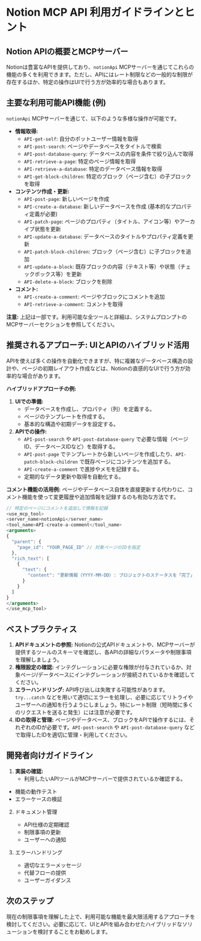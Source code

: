 # Notion MCP API 利用ガイドラインとヒント

## Notion APIの概要とMCPサーバー
Notionは豊富なAPIを提供しており、`notionApi` MCPサーバーを通じてこれらの機能の多くを利用できます。ただし、APIにはレート制限などの一般的な制限が存在するほか、特定の操作はUIで行う方が効率的な場合もあります。

## 主要な利用可能API機能 (例)
`notionApi` MCPサーバーを通じて、以下のような多様な操作が可能です。

- **情報取得:**
    - `API-get-self`: 自分のボットユーザー情報を取得
    - `API-post-search`: ページやデータベースをタイトルで検索
    - `API-post-database-query`: データベースの内容を条件で絞り込んで取得
    - `API-retrieve-a-page`: 特定のページ情報を取得
    - `API-retrieve-a-database`: 特定のデータベース情報を取得
    - `API-get-block-children`: 特定のブロック（ページ含む）の子ブロックを取得
- **コンテンツ作成・更新:**
    - `API-post-page`: 新しいページを作成
    - `API-create-a-database`: 新しいデータベースを作成 (基本的なプロパティ定義が必要)
    - `API-patch-page`: ページのプロパティ（タイトル、アイコン等）やアーカイブ状態を更新
    - `API-update-a-database`: データベースのタイトルやプロパティ定義を更新
    - `API-patch-block-children`: ブロック（ページ含む）に子ブロックを追加
    - `API-update-a-block`: 既存ブロックの内容（テキスト等）や状態（チェックボックス等）を更新
    - `API-delete-a-block`: ブロックを削除
- **コメント:**
    - `API-create-a-comment`: ページやブロックにコメントを追加
    - `API-retrieve-a-comment`: コメントを取得

**注意:** 上記は一部です。利用可能な全ツールと詳細は、システムプロンプトのMCPサーバーセクションを参照してください。

## 推奨されるアプローチ: UIとAPIのハイブリッド活用
APIを使えば多くの操作を自動化できますが、特に複雑なデータベース構造の設計や、ページの初期レイアウト作成などは、Notionの直感的なUIで行う方が効率的な場合があります。

**ハイブリッドアプローチの例:**

1.  **UIでの準備:**
    *   データベースを作成し、プロパティ（列）を定義する。
    *   ページのテンプレートを作成する。
    *   基本的な構造や初期データを設定する。
2.  **APIでの操作:**
    *   `API-post-search` や `API-post-database-query` で必要な情報（ページID、データベースIDなど）を取得する。
    *   `API-post-page` でテンプレートから新しいページを作成したり、`API-patch-block-children` で既存ページにコンテンツを追加する。
    *   `API-create-a-comment` で進捗やメモを記録する。
    *   定期的なデータ更新や取得を自動化する。

**コメント機能の活用例:**
ページやデータベース自体を直接更新する代わりに、コメント機能を使って変更履歴や追加情報を記録するのも有効な方法です。
```typescript
// 特定のページにコメントを追加して情報を記録
<use_mcp_tool>
<server_name>notionApi</server_name>
<tool_name>API-create-a-comment</tool_name>
<arguments>
{
  "parent": {
    "page_id": "YOUR_PAGE_ID" // 対象ページのIDを指定
  },
  "rich_text": [
    {
      "text": {
        "content": "更新情報（YYYY-MM-DD）: プロジェクトのステータスを「完了」に変更しました。"
      }
    }
  ]
}
</arguments>
</use_mcp_tool>
```

## ベストプラクティス

1.  **APIドキュメントの参照:** Notionの公式APIドキュメントや、MCPサーバーが提供するツールのスキーマを確認し、各APIの詳細なパラメータや制限事項を理解しましょう。
2.  **権限設定の確認:** インテグレーションに必要な権限が付与されているか、対象ページ/データベースにインテグレーションが接続されているかを確認してください。
3.  **エラーハンドリング:** API呼び出しは失敗する可能性があります。`try...catch` などを用いて適切にエラーを処理し、必要に応じてリトライやユーザーへの通知を行うようにしましょう。特にレート制限（短時間に多くのリクエストを送ると発生）には注意が必要です。
4.  **IDの取得と管理:** ページやデータベース、ブロックをAPIで操作するには、それぞれのIDが必要です。`API-post-search` や `API-post-database-query` などで取得したIDを適切に管理・利用してください。

## 開発者向けガイドライン

1.  **実装の確認:**
    *   利用したいAPIツールがMCPサーバーで提供されているか確認する。
   - 機能の動作テスト
   - エラーケースの検証

2. ドキュメント管理
   - API仕様の定期確認
   - 制限事項の更新
   - ユーザーへの通知

3. エラーハンドリング
   - 適切なエラーメッセージ
   - 代替フローの提供
   - ユーザーガイダンス

## 次のステップ
現在の制限事項を理解した上で、利用可能な機能を最大限活用するアプローチを検討してください。必要に応じて、UIとAPIを組み合わせたハイブリッドなソリューションを検討することをお勧めします。
